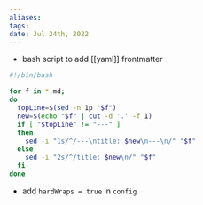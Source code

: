 ```yaml
---
aliases: 
tags: 
date: Jul 24th, 2022
---
```


- bash script to add [[yaml]] frontmatter 
```bash
#!/bin/bash

for f in *.md;
do
  topLine=$(sed -n 1p "$f")
  new=$(echo "$f" | cut -d '.' -f 1)
  if [ "$topLine" != "---" ]
  then
    sed -i "1s/^/---\ntitle: $new\n---\n/" "$f"
  else
    sed -i "2s/^/title: $new\n/" "$f"
  fi
done
```

- add `hardWraps = true` in `config`